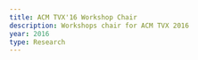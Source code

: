 ```yaml
---
title: ACM TVX'16 Workshop Chair
description: Workshops chair for ACM TVX 2016
year: 2016
type: Research
---
```

